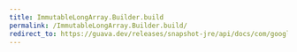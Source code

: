 ```yaml
---
title: ImmutableLongArray.Builder.build
permalink: /ImmutableLongArray.Builder.build/
redirect_to: https://guava.dev/releases/snapshot-jre/api/docs/com/google/common/primitives/ImmutableLongArray.Builder.html#build--
---
```


